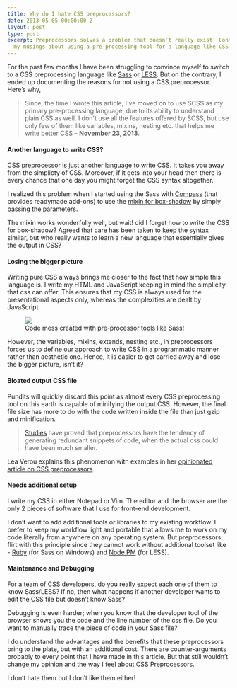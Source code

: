 ```yaml
---
title: Why do I hate CSS preprocessors?
date: 2013-05-05 00:00:00 Z
layout: post
type: post
excerpt: Preprocessors solves a problem that doesn’t really exist! Continue reading
  my musings about using a pre-processing tool for a language like CSS.
---
```


For the past few months I have been struggling to convince myself to switch to a CSS preprocessing language like [Sass](http://sass-lang.com/) or [LESS](http://www.lesscss.org/). But on the contrary, I ended up documenting the reasons for not using a CSS preprocessor. Here’s why,

> Since, the time I wrote this article, I've moved on to use SCSS as my primary pre-processing language, due to its ability to understand plain CSS as well. I don't use all the features offered by SCSS, but use only few of them like variables, mixins, nesting etc. that helps me write better CSS – **November 23, 2013**.

#### Another language to write CSS?

CSS preprocessor is just another language to write CSS. It takes you away from the simplicty of CSS. Moreover, if it gets into your head then there is every chance that one day you might forget the CSS syntax altogether.

I realized this problem when I started using the Sass with [Compass](http://compass-style.org/) (that provides readymade add-ons) to use the [mixin for box-shadow](http://compass-style.org/reference/compass/css3/box_shadow/) by simply passing the parameters.

The mixin works wonderfully well, but wait! did I forget how to write the CSS for box-shadow? Agreed that care has been taken to keep the syntax similar, but who really wants to learn a new language that essentially gives the output in CSS?

#### Losing the bigger picture

Writing pure CSS always brings me closer to the fact that how simple this language is. I write my HTML and JavaScript keeping in mind the simplicity that css can offer. This ensures that my CSS is always used for the presentational aspects only, whereas the complexities are dealt by JavaScript.

<figure><img src="https://d262ilb51hltx0.cloudfront.net/fit/t/1800/756/0*MIhIq2HVG_osB0mU.jpeg">
<figcaption>Code mess created with pre-processor tools like Sass!</figcaption></figure>

However, the variables, mixins, extends, nesting etc., in preprocessors forces us to define our approach to write CSS in a programmatic manner rather than aesthetic one. Hence, it is easier to get carried away and lose the bigger picture, isn’t it?

#### Bloated output CSS file

Pundits will quickly discard this point as almost every CSS preprocessing tool on this earth is capable of minifying the output CSS. However, the final file size has more to do with the code written inside the file than just gzip and minification.

> <a href="http://blog.millermedeiros.com/the-problem-with-css-pre-processors/">Studies</a> have proved that preprocessors have the tendency of generating redundant snippets of code, when the actual css could have been much smaller.

Lea Verou explains this phenomenon with examples in her [opinionated article on CSS preprocessors](http://lea.verou.me/2011/03/on-css-preprocessors/).

#### Needs additional setup

I write my CSS in either Notepad or Vim. The editor and the browser are the only 2 pieces of software that I use for front-end development.

I don’t want to add additional tools or libraries to my existing workflow. I prefer to keep my workflow light and portable that allows me to work on my code literally from anywhere on any operating system. But preprocessors flirt with this principle since they cannot work without additional toolset like - [Ruby](https://www.ruby-lang.org/en/) (for Sass on Windows) and [Node PM](http://nodejs.org/) (for LESS).

#### Maintenance and Debugging

For a team of CSS developers, do you really expect each one of them to know Sass/LESS? If no, then what happens if another developer wants to edit the CSS file but doesn’t know Sass?

Debugging is even harder; when you know that the developer tool of the browser shows you the code and the line number of the css file. Do you want to manually trace the piece of code in your Sass file?

I do understand the advantages and the benefits that these preprocessors bring to the plate, but with an additional cost. There are counter-arguments probably to every point that I have made in this article. But that still wouldn’t change my opinion and the way I feel about CSS Preprocessors.

I don’t hate them but I don’t like them either!
